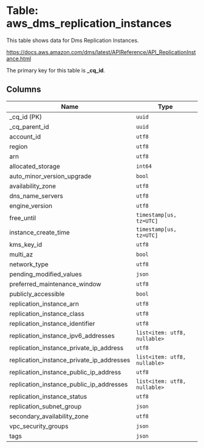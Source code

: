 # Table: aws_dms_replication_instances

This table shows data for Dms Replication Instances.

https://docs.aws.amazon.com/dms/latest/APIReference/API_ReplicationInstance.html

The primary key for this table is **_cq_id**.

## Columns

| Name          | Type          |
| ------------- | ------------- |
|_cq_id (PK)|`uuid`|
|_cq_parent_id|`uuid`|
|account_id|`utf8`|
|region|`utf8`|
|arn|`utf8`|
|allocated_storage|`int64`|
|auto_minor_version_upgrade|`bool`|
|availability_zone|`utf8`|
|dns_name_servers|`utf8`|
|engine_version|`utf8`|
|free_until|`timestamp[us, tz=UTC]`|
|instance_create_time|`timestamp[us, tz=UTC]`|
|kms_key_id|`utf8`|
|multi_az|`bool`|
|network_type|`utf8`|
|pending_modified_values|`json`|
|preferred_maintenance_window|`utf8`|
|publicly_accessible|`bool`|
|replication_instance_arn|`utf8`|
|replication_instance_class|`utf8`|
|replication_instance_identifier|`utf8`|
|replication_instance_ipv6_addresses|`list<item: utf8, nullable>`|
|replication_instance_private_ip_address|`utf8`|
|replication_instance_private_ip_addresses|`list<item: utf8, nullable>`|
|replication_instance_public_ip_address|`utf8`|
|replication_instance_public_ip_addresses|`list<item: utf8, nullable>`|
|replication_instance_status|`utf8`|
|replication_subnet_group|`json`|
|secondary_availability_zone|`utf8`|
|vpc_security_groups|`json`|
|tags|`json`|
